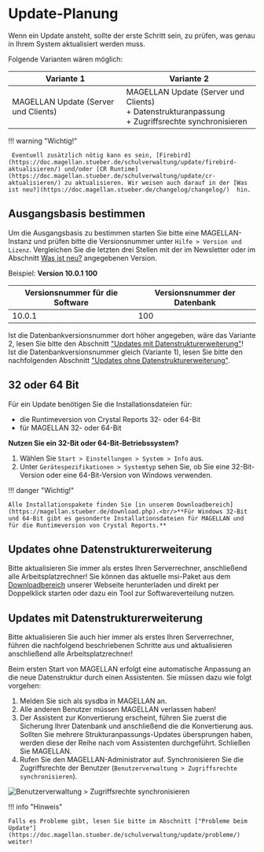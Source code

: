 # Update-Planung

Wenn ein Update ansteht, sollte der erste Schritt sein, zu prüfen, was genau in Ihrem System aktualisiert werden muss. 

Folgende Varianten wären möglich:

Variante 1| Variante 2
--|--
MAGELLAN Update (Server und Clients)| MAGELLAN Update (Server und Clients)<br/>+ Datenstrukturanpassung<br/>+ Zugriffsrechte synchronisieren

!!! warning "Wichtig!"    

     Eventuell zusätzlich nötig kann es sein, [Firebird](https://doc.magellan.stueber.de/schulverwaltung/update/firebird-aktualisieren/) und/oder [CR Runtime](https://doc.magellan.stueber.de/schulverwaltung/update/cr-aktualisieren/) zu aktualisieren. Wir weisen auch darauf in der [Was ist neu?](https://doc.magellan.stueber.de/changelog/changelog/)  hin.

## Ausgangsbasis bestimmen

Um die Ausgangsbasis zu bestimmen starten Sie bitte eine MAGELLAN-Instanz und prüfen bitte die Versionsnummer unter `Hilfe > Version und Lizenz`. 
Vergleichen Sie die letzten drei Stellen mit der im Newsletter oder im Abschnitt [Was ist neu?](https://doc.magellan.stueber.de/changelog/changelog/) angegebenen Version.

Beispiel: **Version 10.0.1 100**

Versionsnummer für die Software|Versionsnummer der Datenbank
---|---
10.0.1|100

Ist die Datenbankversionsnummer dort höher angegeben, wäre das Variante 2, lesen Sie bitte den Abschnitt ["Updates mit Datenstrukturerweiterung"](https://doc.magellan.stueber.de/schulverwaltung/update/vorbereitung/#updates-mit-datenstrukturerweiterung)! <br/>Ist die Datenbankversionsnummer gleich (Variante 1), lesen Sie bitte den nachfolgenden Abschnitt ["Updates ohne Datenstrukturerweiterung"](https://doc.magellan.stueber.de/schulverwaltung/update/vorbereitung/#updates-ohne-datenstrukturerweiterung).

## 32 oder 64 Bit

Für ein Update benötigen Sie die Installationsdateien für:

* die Runtimeversion von Crystal Reports 32- oder 64-Bit
* für MAGELLAN 32- oder 64-Bit

**Nutzen Sie ein 32-Bit oder 64-Bit-Betriebssystem?**

1. Wählen Sie `Start > Einstellungen > System > Info` aus.
2. Unter `Gerätespezifikationen > Systemtyp` sehen Sie, ob Sie eine 32-Bit-Version oder eine 64-Bit-Version von Windows verwenden.

!!! danger "Wichtig!"

    Alle Installationspakete finden Sie [in unserem Downloadbereich](https://magellan.stueber.de/download.php).<br/>**Für Windows 32-Bit und 64-Bit gibt es gesonderte Installationsdateien für MAGELLAN und für die Runtimeversion von Crystal Reports.**

## Updates ohne Datenstrukturerweiterung

Bitte aktualisieren Sie immer als erstes Ihren Serverrechner, anschließend alle Arbeitsplatzrechner! Sie können das aktuelle msi-Paket aus dem [Downloadbereich](https://magellan.stueber.de/download.php) unserer Webseite herunterladen und direkt per Doppelklick starten oder dazu ein Tool zur Softwareverteilung nutzen.

## Updates mit Datenstrukturerweiterung

Bitte aktualisieren Sie auch hier immer als erstes Ihren Serverrechner, führen die nachfolgend beschriebenen Schritte aus und aktualisieren anschließend alle Arbeitsplatzrechner!

Beim ersten Start von MAGELLAN erfolgt eine automatische Anpassung an die neue Datenstruktur durch einen Assistenten. Sie müssen dazu wie folgt vorgehen:

1. Melden Sie sich als sysdba in MAGELLAN an.
2. Alle anderen Benutzer müssen MAGELLAN verlassen haben!
3. Der Assistent zur Konvertierung erscheint, führen Sie zuerst die Sicherung Ihrer Datenbank und anschließend die die Konvertierung aus. Sollten Sie mehrere Strukturanpassungs-Updates übersprungen haben, werden diese der Reihe nach vom Assistenten durchgeführt. Schließen Sie MAGELLAN.
4. Rufen Sie den MAGELLAN-Administrator auf. Synchronisieren Sie die Zugriffsrechte der Benutzer (`Benutzerverwaltung > Zugriffsrechte synchronisieren`).

![`Benutzerverwaltung > Zugriffsrechte synchronisieren`](/assets/images/zugriffsrechte.sync.png)

!!! info "Hinweis"

    Falls es Probleme gibt, lesen Sie bitte im Abschnitt ["Probleme beim Update"](https://doc.magellan.stueber.de/schulverwaltung/update/probleme/) weiter!